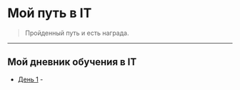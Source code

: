 # Мой путь в IT

> Пройденный путь и есть награда.

---

## Мой дневник обучения в IT

- [День 1](/IT/my-path-to-IT/my-IT-learning-diary/day-1.md) - 
